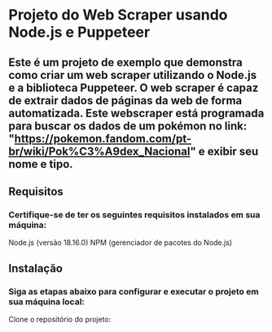 # Projeto do Web Scraper usando Node.js e Puppeteer
## Este é um projeto de exemplo que demonstra como criar um web scraper utilizando o Node.js e a biblioteca Puppeteer. O web scraper é capaz de extrair dados de páginas da web de forma automatizada. Este webscraper está programada para buscar os dados de um pokémon no link: "https://pokemon.fandom.com/pt-br/wiki/Pok%C3%A9dex_Nacional" e exibir seu nome e tipo. 
 
## Requisitos
### Certifique-se de ter os seguintes requisitos instalados em sua máquina:

Node.js (versão 18.16.0)
NPM (gerenciador de pacotes do Node.js)

## Instalação
### Siga as etapas abaixo para configurar e executar o projeto em sua máquina local:

Clone o repositório do projeto:
